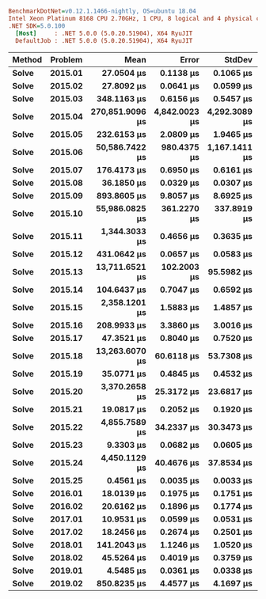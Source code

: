 ﻿
``` ini

BenchmarkDotNet=v0.12.1.1466-nightly, OS=ubuntu 18.04
Intel Xeon Platinum 8168 CPU 2.70GHz, 1 CPU, 8 logical and 4 physical cores
.NET SDK=5.0.100
  [Host]     : .NET 5.0.0 (5.0.20.51904), X64 RyuJIT
  DefaultJob : .NET 5.0.0 (5.0.20.51904), X64 RyuJIT


```
| Method | Problem |            Mean |         Error |        StdDev |          Median |             Min |             Max |
|------- |-------- |----------------:|--------------:|--------------:|----------------:|----------------:|----------------:|
|  **Solve** | **2015.01** |      **27.0504 μs** |     **0.1138 μs** |     **0.1065 μs** |      **27.0587 μs** |      **26.9221 μs** |      **27.2797 μs** |
|  **Solve** | **2015.02** |      **27.8092 μs** |     **0.0641 μs** |     **0.0599 μs** |      **27.8120 μs** |      **27.7102 μs** |      **27.9470 μs** |
|  **Solve** | **2015.03** |     **348.1163 μs** |     **0.6156 μs** |     **0.5457 μs** |     **348.0688 μs** |     **346.7809 μs** |     **348.7792 μs** |
|  **Solve** | **2015.04** | **270,851.9096 μs** | **4,842.0023 μs** | **4,292.3089 μs** | **271,556.6695 μs** | **264,170.8530 μs** | **278,360.6840 μs** |
|  **Solve** | **2015.05** |     **232.6153 μs** |     **2.0809 μs** |     **1.9465 μs** |     **232.6063 μs** |     **229.6641 μs** |     **235.8177 μs** |
|  **Solve** | **2015.06** |  **50,586.7422 μs** |   **980.4375 μs** | **1,167.1411 μs** |  **49,858.0597 μs** |  **49,707.4270 μs** |  **53,646.7010 μs** |
|  **Solve** | **2015.07** |     **176.4173 μs** |     **0.6950 μs** |     **0.6161 μs** |     **176.2637 μs** |     **175.4101 μs** |     **177.5188 μs** |
|  **Solve** | **2015.08** |      **36.1850 μs** |     **0.0329 μs** |     **0.0307 μs** |      **36.1862 μs** |      **36.1363 μs** |      **36.2403 μs** |
|  **Solve** | **2015.09** |     **893.8605 μs** |     **9.8057 μs** |     **8.6925 μs** |     **894.0859 μs** |     **879.0467 μs** |     **910.3486 μs** |
|  **Solve** | **2015.10** |  **55,986.0825 μs** |   **361.2270 μs** |   **337.8919 μs** |  **55,917.1476 μs** |  **55,480.5419 μs** |  **56,702.9472 μs** |
|  **Solve** | **2015.11** |   **1,344.3033 μs** |     **0.4656 μs** |     **0.3635 μs** |   **1,344.2921 μs** |   **1,343.6828 μs** |   **1,344.8803 μs** |
|  **Solve** | **2015.12** |     **431.0642 μs** |     **0.0657 μs** |     **0.0583 μs** |     **431.0841 μs** |     **430.9593 μs** |     **431.1461 μs** |
|  **Solve** | **2015.13** |  **13,711.6521 μs** |   **102.2003 μs** |    **95.5982 μs** |  **13,728.7900 μs** |  **13,485.5397 μs** |  **13,878.5324 μs** |
|  **Solve** | **2015.14** |     **104.6437 μs** |     **0.7047 μs** |     **0.6592 μs** |     **104.6218 μs** |     **103.3913 μs** |     **105.7877 μs** |
|  **Solve** | **2015.15** |   **2,358.1201 μs** |     **1.5883 μs** |     **1.4857 μs** |   **2,357.9514 μs** |   **2,356.0928 μs** |   **2,360.0870 μs** |
|  **Solve** | **2015.16** |     **208.9933 μs** |     **3.3860 μs** |     **3.0016 μs** |     **209.4487 μs** |     **199.1264 μs** |     **212.0621 μs** |
|  **Solve** | **2015.17** |      **47.3521 μs** |     **0.8040 μs** |     **0.7520 μs** |      **47.4395 μs** |      **45.8375 μs** |      **48.4321 μs** |
|  **Solve** | **2015.18** |  **13,263.6070 μs** |    **60.6118 μs** |    **53.7308 μs** |  **13,275.0426 μs** |  **13,185.6907 μs** |  **13,364.2366 μs** |
|  **Solve** | **2015.19** |      **35.0771 μs** |     **0.4845 μs** |     **0.4532 μs** |      **34.8436 μs** |      **34.5002 μs** |      **35.7898 μs** |
|  **Solve** | **2015.20** |   **3,370.2658 μs** |    **25.3172 μs** |    **23.6817 μs** |   **3,367.6523 μs** |   **3,316.6590 μs** |   **3,403.7097 μs** |
|  **Solve** | **2015.21** |      **19.0817 μs** |     **0.2052 μs** |     **0.1920 μs** |      **19.0770 μs** |      **18.7430 μs** |      **19.4814 μs** |
|  **Solve** | **2015.22** |   **4,855.7589 μs** |    **34.2337 μs** |    **30.3473 μs** |   **4,854.4819 μs** |   **4,798.0144 μs** |   **4,901.9985 μs** |
|  **Solve** | **2015.23** |       **9.3303 μs** |     **0.0682 μs** |     **0.0605 μs** |       **9.3365 μs** |       **9.2127 μs** |       **9.4527 μs** |
|  **Solve** | **2015.24** |   **4,450.1129 μs** |    **40.4676 μs** |    **37.8534 μs** |   **4,454.5932 μs** |   **4,373.6867 μs** |   **4,510.0970 μs** |
|  **Solve** | **2015.25** |       **0.4561 μs** |     **0.0035 μs** |     **0.0033 μs** |       **0.4564 μs** |       **0.4487 μs** |       **0.4609 μs** |
|  **Solve** | **2016.01** |      **18.0139 μs** |     **0.1975 μs** |     **0.1751 μs** |      **17.9898 μs** |      **17.7114 μs** |      **18.3410 μs** |
|  **Solve** | **2016.02** |      **20.6162 μs** |     **0.1896 μs** |     **0.1774 μs** |      **20.6392 μs** |      **20.3463 μs** |      **20.9184 μs** |
|  **Solve** | **2017.01** |      **10.9531 μs** |     **0.0599 μs** |     **0.0531 μs** |      **10.9526 μs** |      **10.8701 μs** |      **11.0774 μs** |
|  **Solve** | **2017.02** |      **18.2456 μs** |     **0.2674 μs** |     **0.2501 μs** |      **18.2089 μs** |      **17.9363 μs** |      **18.7148 μs** |
|  **Solve** | **2018.01** |     **141.2043 μs** |     **1.1246 μs** |     **1.0520 μs** |     **140.9904 μs** |     **139.5020 μs** |     **143.0395 μs** |
|  **Solve** | **2018.02** |      **45.5264 μs** |     **0.4019 μs** |     **0.3759 μs** |      **45.4636 μs** |      **44.9961 μs** |      **46.2808 μs** |
|  **Solve** | **2019.01** |       **4.5485 μs** |     **0.0361 μs** |     **0.0338 μs** |       **4.5354 μs** |       **4.5030 μs** |       **4.6084 μs** |
|  **Solve** | **2019.02** |     **850.8235 μs** |     **4.4577 μs** |     **4.1697 μs** |     **851.2259 μs** |     **844.5888 μs** |     **857.6359 μs** |
